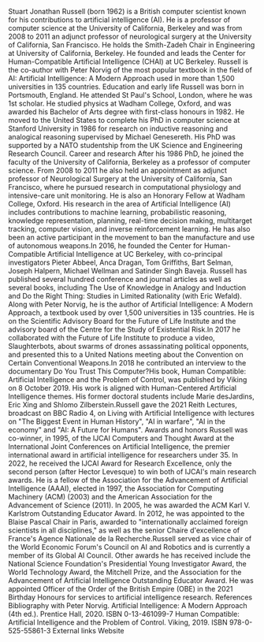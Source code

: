 Stuart Jonathan Russell (born 1962) is a British computer scientist
known for his contributions to artificial intelligence (AI). He is a
professor of computer science at the University of California, Berkeley
and was from 2008 to 2011 an adjunct professor of neurological surgery
at the University of California, San Francisco. He holds the Smith-Zadeh
Chair in Engineering at University of California, Berkeley. He founded
and leads the Center for Human-Compatible Artificial Intelligence (CHAI)
at UC Berkeley. Russell is the co-author with Peter Norvig of the most
popular textbook in the field of AI: Artificial Intelligence: A Modern
Approach used in more than 1,500 universities in 135 countries.
Education and early life Russell was born in Portsmouth, England. He
attended St Paul\'s School, London, where he was 1st scholar. He studied
physics at Wadham College, Oxford, and was awarded his Bachelor of Arts
degree with first-class honours in 1982. He moved to the United States
to complete his PhD in computer science at Stanford University in 1986
for research on inductive reasoning and analogical reasoning supervised
by Michael Genesereth. His PhD was supported by a NATO studentship from
the UK Science and Engineering Research Council. Career and research
After his 1986 PhD, he joined the faculty of the University of
California, Berkeley as a professor of computer science. From 2008 to
2011 he also held an appointment as adjunct professor of Neurological
Surgery at the University of California, San Francisco, where he pursued
research in computational physiology and intensive-care unit monitoring.
He is also an Honorary Fellow at Wadham College, Oxford. His research in
the area of Artificial Intelligence (AI) includes contributions to
machine learning, probabilistic reasoning, knowledge representation,
planning, real-time decision making, multitarget tracking, computer
vision, and inverse reinforcement learning. He has also been an active
participant in the movement to ban the manufacture and use of autonomous
weapons.In 2016, he founded the Center for Human-Compatible Artificial
Intelligence at UC Berkeley, with co-principal investigators Pieter
Abbeel, Anca Dragan, Tom Griffiths, Bart Selman, Joseph Halpern, Michael
Wellman and Satinder Singh Baveja. Russell has published several hundred
conference and journal articles as well as several books, including The
Use of Knowledge in Analogy and Induction and Do the Right Thing:
Studies in Limited Rationality (with Eric Wefald). Along with Peter
Norvig, he is the author of Artificial Intelligence: A Modern Approach,
a textbook used by over 1,500 universities in 135 countries. He is on
the Scientific Advisory Board for the Future of Life Institute and the
advisory board of the Centre for the Study of Existential Risk.In 2017
he collaborated with the Future of Life Institute to produce a video,
Slaughterbots, about swarms of drones assassinating political opponents,
and presented this to a United Nations meeting about the Convention on
Certain Conventional Weapons.In 2018 he contributed an interview to the
documentary Do You Trust This Computer?His book, Human Compatible:
Artificial Intelligence and the Problem of Control, was published by
Viking on 8 October 2019. His work is aligned with Human-Centered
Artificial Intelligence themes. His former doctoral students include
Marie desJardins, Eric Xing and Shlomo Zilberstein.Russell gave the 2021
Reith Lectures, broadcast on BBC Radio 4, on Living with Artificial
Intelligence with lectures on \"The Biggest Event in Human History\",
\"AI in warfare\", \"AI in the economy\" and \"AI: A Future for
Humans\". Awards and honors Russell was co-winner, in 1995, of the IJCAI
Computers and Thought Award at the International Joint Conferences on
Artificial Intelligence, the premier international award in artificial
intelligence for researchers under 35. In 2022, he received the IJCAI
Award for Research Excellence, only the second person (after Hector
Levesque) to win both of IJCAI\'s main research awards. He is a fellow
of the Association for the Advancement of Artificial Intelligence
(AAAI), elected in 1997, the Association for Computing Machinery (ACM)
(2003) and the American Association for the Advancement of Science
(2011). In 2005, he was awarded the ACM Karl V. Karlstrom Outstanding
Educator Award. In 2012, he was appointed to the Blaise Pascal Chair in
Paris, awarded to \"internationally acclaimed foreign scientists in all
disciplines,\" as well as the senior Chaire d\'excellence of France\'s
Agence Nationale de la Recherche.Russell served as vice chair of the
World Economic Forum\'s Council on AI and Robotics and is currently a
member of its Global AI Council. Other awards he has received include
the National Science Foundation\'s Presidential Young Investigator
Award, the World Technology Award, the Mitchell Prize, and the
Association for the Advancement of Artificial Intelligence Outstanding
Educator Award. He was appointed Officer of the Order of the British
Empire (OBE) in the 2021 Birthday Honours for services to artificial
intelligence research. References Bibliography with Peter Norvig.
Artificial Intelligence: A Modern Approach (4th ed.). Prentice Hall,
2020. ISBN 0-13-461099-7 Human Compatible: Artificial Intelligence and
the Problem of Control. Viking, 2019. ISBN 978-0-525-55861-3 External
links Website
